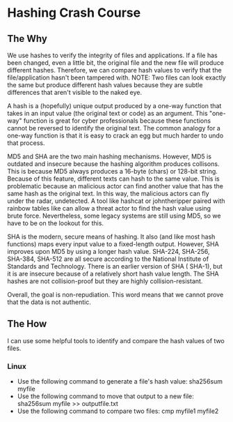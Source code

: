 <h1>Hashing Crash Course</h1>

<h2>The Why</h2>

<p>We use hashes to verify the integrity of files and applications. If a file has been changed, even a little bit, the original file and the new file will produce different hashes. Therefore, we can compare hash values to verify that the file/application hasn't been tampered with. NOTE: Two files can look exactly the same but produce different hash values because they are subtle differences that aren't visible to the naked eye.

A hash is a (hopefully) unique output produced by a one-way function that takes in an input value (the original text or code) as an argument. This "one-way" function is great for cyber professionals because these functions cannot be reversed to identify the original text. The common analogy for a one-way function is that it is easy to crack an egg but much harder to undo that process.

MD5 and SHA are the two main hashing mechanisms. However, MD5 is outdated and insecure because the hashing algorithm produces collisons. This is because MD5 always produces a 16-byte (chars) or 128-bit string. Because of this feature, different texts can hash to the same value. This is problematic because an malicious actor can find another value that has the same hash as the original text. In this way, the malicious actors can fly under the radar, undetected. A tool like hashcat or johntheripper paired with rainbow tables like can allow a threat actor to find the hash value using brute force. Nevertheless, some legacy systems are still using MD5, so we have to be on the lookout for this. 

SHA is the modern, secure means of hashing. It also (and like most hash functions) maps every input value to a fixed-length output. However, 
SHA improves upon MD5 by using a longer hash value. SHA-224, SHA-256, SHA-384, SHA-512 are all secure according to the National Institute of Standards and Technology. There is an earlier version of SHA ( SHA-1), but it is are insecure because of a relatively short hash value length. The SHA hashes are not collision-proof but they are highly collision-resistant. 

Overall, the goal is non-repudiation. This word means that we cannot prove that the data is not authentic. 

</p>

<h2>The How</h2>
<p>I can use some helpful tools to identify and compare the hash values of two files.</p>

<h3>Linux</h3>
<p>
<ul>
<li>Use the following command to generate a file's hash value: sha256sum myfile</li>
<li>Use the following command to move that output to a new file: sha256sum myfile >> outputfile.txt</li> 
<li>Use the following command to compare two files: cmp myfile1 myfile2</li>
</ul>
</p>
